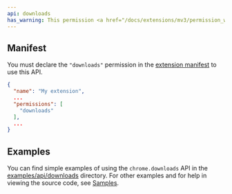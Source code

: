 ```yaml
---
api: downloads
has_warning: This permission <a href="/docs/extensions/mv3/permission_warnings/#permissions_with_warnings">triggers a warning</a>.
---
```


## Manifest

You must declare the `"downloads"` permission in the [extension manifest][1] to use this API.

```json
{
  "name": "My extension",
  ...
  "permissions": [
    "downloads"
  ],
  ...
}
```

## Examples

You can find simple examples of using the `chrome.downloads` API in the [examples/api/downloads][2]
directory. For other examples and for help in viewing the source code, see [Samples][3].

[1]: /docs/extensions/mv3/manifest
[2]: https://github.com/GoogleChrome/chrome-extensions-samples/tree/master/mv2-archive/api/downloads/
[3]: /docs/extensions/mv2/samples
